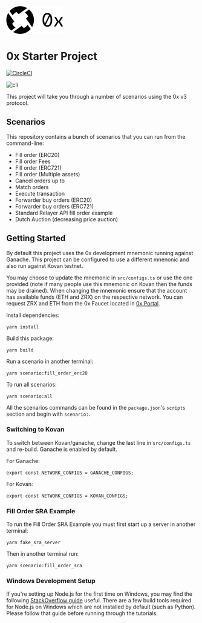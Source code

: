 <img src="https://github.com/0xProject/branding/blob/master/0x%20Logo/PNG/0x-Logo-Black.png" width="150px" >

# 0x Starter Project

[![CircleCI](https://circleci.com/gh/0xProject/0x-starter-project.svg?style=svg)](https://circleci.com/gh/0xProject/0x-starter-project)

![cli](https://user-images.githubusercontent.com/27389/42074402-6dcc5ccc-7baf-11e8-84f1-9a27f1a96b08.png)

This project will take you through a number of scenarios using the 0x v3 protocol.

## Scenarios

This repository contains a bunch of scenarios that you can run from the command-line:

-   Fill order (ERC20)
-   Fill order Fees
-   Fill order (ERC721)
-   Fill order (Multiple assets)
-   Cancel orders up to
-   Match orders
-   Execute transaction
-   Forwarder buy orders (ERC20)
-   Forwarder buy orders (ERC721)
-   Standard Relayer API fill order example
-   Dutch Auction (decreasing price auction)

## Getting Started

By default this project uses the 0x development mnemonic running against Ganache. This project can be configured to use a different mnenonic and also run against Kovan testnet.

You may choose to update the mnemonic in `src/configs.ts` or use the one provided (note if many people use this mnemonic on Kovan then the funds may be drained). When changing the mnemonic ensure that the account has available funds (ETH and ZRX) on the respective network. You can request ZRX and ETH from the 0x Faucet located in [0x Portal](https://0xproject.com/portal/account).

Install dependencies:

```
yarn install
```

Build this package:

```
yarn build
```

Run a scenario in another terminal:

```
yarn scenario:fill_order_erc20
```

To run all scenarios:

```
yarn scenario:all
```

All the scenarios commands can be found in the `package.json`'s `scripts` section and begin with `scenario:`.

### Switching to Kovan

To switch between Kovan/ganache, change the last line in `src/configs.ts` and re-build. Ganache is enabled by default.

For Ganache:

```
export const NETWORK_CONFIGS = GANACHE_CONFIGS;
```

For Kovan:

```
export const NETWORK_CONFIGS = KOVAN_CONFIGS;
```

### Fill Order SRA Example

To run the Fill Order SRA Example you must first start up a server in another terminal:

```
yarn fake_sra_server
```

Then in another terminal run:

```
yarn scenario:fill_order_sra
```

### Windows Development Setup

If you're setting up Node.js for the first time on Windows, you may find the following [StackOverflow guide](https://stackoverflow.com/questions/15126050/running-python-on-windows-for-node-js-dependencies/39648550#39648550) useful. There are a few build tools required for Node.js on Windows which are not installed by default (such as Python). Please follow that guide before running through the tutorials.
